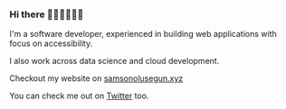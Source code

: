 ### Hi there 👋🏾👋🏽👋🏽

I'm a software developer, experienced in building web applications with focus on accessibility.

I also work across data science and cloud development.

Checkout my website on [samsonolusegun.xyz](https://samsonolusegun.xyz)

You can check me out on [Twitter](https://twitter.com/mainstreamdev) too. 
